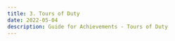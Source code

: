```yaml
---
title: 3. Tours of Duty
date: 2022-05-04   
description: Guide for Achievements - Tours of Duty      
---
```

 
